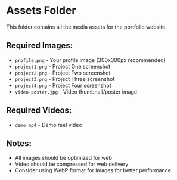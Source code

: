 # Assets Folder

This folder contains all the media assets for the portfolio website.

## Required Images:
- `profile.png` - Your profile image (300x300px recommended)
- `project1.png` - Project One screenshot
- `project2.png` - Project Two screenshot  
- `project3.png` - Project Three screenshot
- `project4.png` - Project Four screenshot
- `video-poster.jpg` - Video thumbnail/poster image

## Required Videos:
- `demo.mp4` - Demo reel video

## Notes:
- All images should be optimized for web
- Video should be compressed for web delivery
- Consider using WebP format for images for better performance
